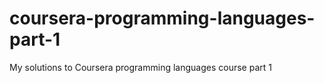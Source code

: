 # coursera-programming-languages-part-1
My solutions to Coursera programming languages course part 1
